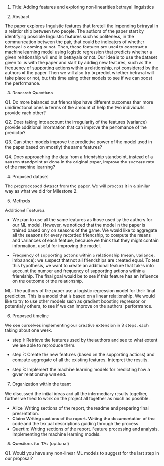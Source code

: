 1. Title: Adding features and exploring non-linearities betrayal linguistics

2. Abstract

The paper explores linguistic features that foretell the impending betrayal in a relationship between two people. The authors of the paper start by identifying possible linguistic features such as politeness, in the communication between the pair, that could be indicators of whether betrayal is coming or not. Then, these features are used to construct a machine learning model using logistic regression that predicts whether a given relationship will end in betrayala or not. Our idea is to use the dataset given to us with the paper and start by adding new features, such as the frequency of supporting actions within a relationship, not considered by the authors of the paper. Then we will also try to predict whether betrayal will take place or not, but this time using other models to see if we can boost the performance. 

3. Research Questions

Q1. Do more balanced out friendships have different outcomes than more unidirectional ones in terms of the amount of help the two individuals provide each other?

Q2. Does taking into account the irregularity of the features (variance) provide additional information that can improve the perfomance of the predictor?

Q3. Can other models improve the predictive power of the model used in the paper based on (mostly) the same features?

Q4. Does approaching the data from a friendship standpoint, instead of a season standpoint as done in the original paper, improve the success rate of the machine learning?

4. Proposed dataset

The preprocessed dataset from the paper. We will process it in a similar way as what we did for Milestone 2.

5. Methods

Additional Features:

- We plan to use all the same features as those used by the authors for our ML model. However, we noticed that the model in the paper is trained based only on seasons of the game. We would like to aggregate all the seasons for every recorded friendship, to compute the means and variances of each feature, because we think that they might contain information, useful for improving the model.

- Frequency of supporting actions within a relationship (mean, variance, imbalance): we suspect that not all friendships are created equal. To test this hypothesis, we want to create an additional feature that takes into account the number and frequency of supporting actions within a friendship. The final goal would be to see if this feature has an influence on the outcome of the relationship.

ML: The authors of the paper use a logistic regression model for their final prediction. This is a model that is based on a linear relationship. We would like to try to use other models such as gradient boosting regressor, or potentially others, to see if we can improve on the authors' performance.

6. Proposed timeline

We see ourselves implementing our creative extension in 3 steps, each taking about one week.

- step 1: Retrieve the features used by the authors and see to what extent we are able to reproduce them.

- step 2: Create the new features (based on the supporting actions) and compute aggregate of all the existing features. Interpret the results.

- step 3: Implement the machine learning models for predicting how a given relationship will end.

7. Organization within the team:

We discussed the initial ideas and all the intermediary results together, further we tried to work on the project all together as much as possible.

- Alice: Writing sections of the report, the readme and preparing final presentation.
- Claire: Writing sections of the report. Writing the documentation of the code and the textual descriptions guiding through the process.
- Quentin: Writing sections of the report. Feature processing and analysis. Implementing the machine learning models.

8. Questions for TAs (optional)

Q1. Would you have any non-linear ML models to suggest for the last step in our proposal?

